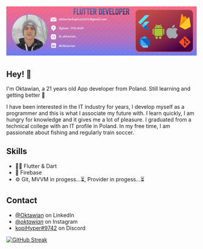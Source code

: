<h1 align="center">
  <img src="BanerK.png" alt="Marton Lederer" />
</h1>

## Hey! 👋

I'm Oktawian, a 21 years old App developer from Poland. Still learning and getting better 🧠

I have been interested in the IT industry for years, I develop myself as a programmer and this is what I associate my future with. I learn quickly, I am hungry for knowledge and it gives me a lot of pleasure. I graduated from a technical college with an IT profile in Poland. In my free time, I am passionate about fishing and regularly train soccer.

## Skills

- 👨‍💻 Flutter & Dart
- 💽 Firebase
- ⚙️ Git, MVVM in progess...⏳, Provider in progess...⏳


## Contact

- [@Oktawian](https://www.linkedin.com/in/oktawian-kopica-403282259) on LinkedIn
- [@_oktawian_](https://www.instagram.com/_oktawian_/) on Instagram
- [kopiHyper#9742](./) on Discord

[![GitHub Streak](http://github-readme-streak-stats.herokuapp.com?user=kopiHyper&theme=dark)](https://git.io/streak-stats)
